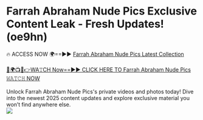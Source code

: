 # Farrah Abraham Nude Pics Exclusive Content Leak - Fresh Updates! (oe9hn)

🔥 ACCESS NOW 🌍==►► <a href="https://tinyurl.com/2mz8nhtm" rel="nofollow">Farrah Abraham Nude Pics Latest Collection</a>
<br><br>
[🔴🌍📺📱👉WA𝚃CH Now==►► CLICK HERE TO Farrah Abraham Nude Pics 𝚆𝙰𝚃𝙲𝙷 NOW](https://tinyurl.com/2mz8nhtm)
<br><br>
Unlock Farrah Abraham Nude Pics's private videos and photos today! Dive into the newest 2025 content updates and explore exclusive material you won’t find anywhere else.
<br>
<a href="https://tinyurl.com/2mz8nhtm" rel="nofollow" data-target="animated-image.originalLink"><img src="https://camo.githubusercontent.com/8a4f000d20f83aca3bf7ec5f350d767afa0574a8a352519fd8cfa583a6f93a33/68747470733a2f2f692e696d6775722e636f6d2f644a486b345a712e676966" data-canonical-src="https://i.imgur.com/dJHk4Zq.gif" style="max-width: 100%; display: inline-block;" data-target="animated-image.originalImage"></a>
<br>
